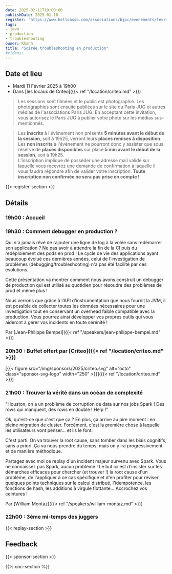 ```yaml
---
date: 2025-02-11T19:00:00
publishDate: 2025-01-18
register: "https://www.helloasso.com/associations/bjpc/evenements/fevrier-2025"
tags:
- java
- production
- troubleshooting
owner: Khanh
title: "Soirée troubleshooting en production"
#videos:
---
```


## Date et lieu

* Mardi 11 Février 2025 à 19h00
* Dans [les locaux de Criteo]({{< ref "/location/criteo.md" >}})

> Les sessions sont filmées et le public est photographié.
Les photographies sont ensuite publiées sur le site du Paris JUG et autres médias de l'associations Paris JUG.
En acceptant cette invitation, vous autorisez le Paris JUG à publier votre photo sur les médias sus-mentionnés.

> Les **inscrits** à l'évènement non présents **5 minutes avant le début de la session**, soit à 19h25, verront leurs **places remises à disposition**.  
Les **non inscrits** à l'évènement ne pourront donc y assister que sous réserve de **places disponibles** sur place **5 min avant le début de la session**, soit à 19h25.  
L’inscription implique de posséder une adresse mail valide sur laquelle vous recevrez une demande de confirmation à laquelle il vous faudra répondre afin de valider votre inscription.
**Toute inscription non confirmée ne sera pas prise en compte !**

{{< register-section >}}

## Détails

### 19h00 : Accueil

### 19h30 : Comment debugger en production ?

Qui n'a jamais rêvé de rajouter une ligne de log à la volée sans redémarrer son application ? Ne pas avoir à attendre la fin de la CI puis du redéploiement des pods en prod ! Le cycle de vie des applications ayant beaucoup évolué ces dernières années, celui de l'investigation de problèmes (debugging/troubleshooting) n'a pas été facilité par ces évolutions.

Cette présentation va montrer comment nous avons construit un debugger de production qui est utilisé au quotidien pour résoudre des problèmes de prod et même plus !

Nous verrons que grâce à l'API d'instrumentation que nous fournit la JVM, il est possible de collecter toutes les données nécessaires pour une investigation tout en conservant un overhead faible compatible avec la production. Vous pourrez ainsi développer vos propres outils qui vous aideront à gérer vos incidents en toute sérénité !

Par [Jean-Philippe Bempel]({{< ref "/speakers/jean-philippe-bempel.md" >}})

### 20h30 : Buffet offert par [Criteo]({{< ref "/location/criteo.md" >}})

[{{< figure src="/img/sponsors/2025/criteo.svg" alt="octo" class="sponsor-svg-logo" width="250" >}}]({{< ref "/location/criteo.md" >}}) 


### 21h00 : Trouver la vérité dans un océan de complexité

"Houston, on a un problème de corruption de data sur nos jobs Spark ! Des rows qui manquent, des rows en double ! Help !"

Ok, qu'est-ce que c'est que ça ? En plus, ça arrive au pire moment : en pleine migration de cluster. Forcément, c'est la première chose à laquelle les utilisateurs vont penser... et ils le font.

C'est parti. On va trouver la root cause, sans tomber dans les biais cognitifs, sans a priori. Ça va nous prendre du temps, mais on y ira progressivement et de manière méthodique.

Partagez avec moi ce replay d'un incident majeur survenu avec Spark. Vous ne connaissez pas Spark, aucun problème ! Le but ici est d'insister sur les démarches efficaces pour chercher (et trouver !) la root cause d'un problème, de l'appliquer à ce cas spécifique et d'en profiter pour réviser quelques points techniques sur le calcul distribué, l'idempotence, les fonctions de hash, les additions à virgule flottante... Accrochez vos ceintures !

Par [William Montaz]({{< ref "/speakers/william-montaz.md" >}})

### 22h00 : 3ème mi-temps des juggers

{{< replay-section >}}

## Feedback

{{< sponsor-section >}}

{{% coc-section %}}
